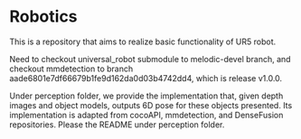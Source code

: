 # Robotics
This is a repository that aims to realize basic functionality of UR5 robot. 

Need to checkout universal_robot submodule to melodic-devel branch, and checkout mmdetection to branch aade6801e7df66679b1fe9d162da0d03b4742dd4, which is release v1.0.0.  

Under perception folder, we provide the implementation that, given depth images and object models, outputs 6D pose for these objects presented. 
Its implementation is adapted from cocoAPI, mmdetection, and DenseFusion repositories. Please the README under perception folder.  
